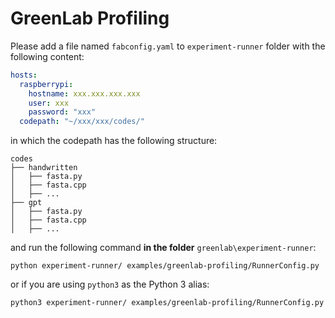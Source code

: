 # GreenLab Profiling

Please add a file named `fabconfig.yaml` to `experiment-runner` folder with the following content:

```yaml
hosts:
  raspberrypi:
    hostname: xxx.xxx.xxx.xxx 
    user: xxx
    password: "xxx"
  codepath: "~/xxx/xxx/codes/"
```

in which the codepath has the following structure:

```shell
codes
├── handwritten
│   ├── fasta.py
│   ├── fasta.cpp
│   ├── ...
├── gpt
│   ├── fasta.py
│   ├── fasta.cpp
│   ├── ...
```

and run the following command **in the folder** `greenlab\experiment-runner`:

```shell
python experiment-runner/ examples/greenlab-profiling/RunnerConfig.py
```

or if you are using `python3` as the Python 3 alias:

```shell
python3 experiment-runner/ examples/greenlab-profiling/RunnerConfig.py
```
